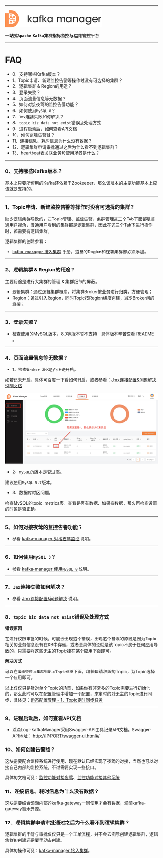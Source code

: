 
---

![kafka-manager-logo](../assets/images/common/logo_name.png)

**一站式`Apache Kafka`集群指标监控与运维管控平台**

--- 

# FAQ

- 0、支持哪些Kafka版本？
- 1、Topic申请、新建监控告警等操作时没有可选择的集群？
- 2、逻辑集群 & Region的用途？
- 3、登录失败？
- 4、页面流量信息等无数据？
- 5、如何对接夜莺的监控告警功能？
- 6、如何使用`MySQL 8`？
- 7、`Jmx`连接失败如何解决？
- 8、`topic biz data not exist`错误及处理方式
- 9、进程启动后，如何查看API文档
- 10、如何创建告警组？
- 11、连接信息、耗时信息为什么没有数据？
- 12、逻辑集群申请审批通过之后为什么看不到逻辑集群？
- 13、heartbeat表关联业务和使用场景是什么？
---

### 0、支持哪些Kafka版本？

基本上只要所使用的Kafka还依赖于Zookeeper，那么该版本的主要功能基本上应该就是支持的。

---

### 1、Topic申请、新建监控告警等操作时没有可选择的集群？

缺少逻辑集群导致的，在Topic管理、监控告警、集群管理这三个Tab下面都是普通用户视角，普通用户看到的集群都是逻辑集群，因此在这三个Tab下进行操作时，都需要有逻辑集群。

逻辑集群的创建参看：

- [kafka-manager 接入集群](add_cluster/add_cluster.md) 手册，这里的Region和逻辑集群都必须添加。

---

### 2、逻辑集群 & Region的用途？

主要用途是进行大集群的管理 & 集群细节的屏蔽。

- 逻辑集群：通过逻辑集群概念，将集群Broker按业务进行归类，方便管理；
- Region：通过引入Region，同时Topic按Region纬度创建，减少Broker间的连接；

---

### 3、登录失败？

- 检查使用的MySQL版本，8.0等版本暂不支持，具体版本辛苦查看 README 。

---

### 4、页面流量信息等无数据？

- 1、检查`Broker JMX`是否正确开启。

如若还未开启，具体可百度一下看如何开启，或者参看：[Jmx连接配置&问题解决说明文档](../dev_guide/connect_jmx_failed.md)

![helpcenter](./assets/faq/jmx_check.jpg)

- 2、`MySQL`的版本是否过高。

建议使用`MySQL 5.7`版本。

- 3、数据库时区问题。

检查MySQL的topic_metrics表，查看是否有数据，如果有数据，那么再检查设置的时区是否正确。

---

### 5、如何对接夜莺的监控告警功能？

- 参看 [kafka-manager 对接夜莺监控](../dev_guide/monitor_system_integrate_with_n9e.md) 说明。

---

### 6、如何使用`MySQL 8`？

- 参看 [kafka-manager 使用`MySQL 8`](../dev_guide/use_mysql_8.md) 说明。

---

### 7、`Jmx`连接失败如何解决？

- 参看 [Jmx连接配置&问题解决](../dev_guide/connect_jmx_failed.md) 说明。

---

### 8、`topic biz data not exist`错误及处理方式

**错误原因**

在进行权限审批的时候，可能会出现这个错误，出现这个错误的原因是因为Topic相关的业务信息没有在DB中存储，或者更具体的说就是该Topic不属于任何应用导致的，只需要将这些无主的Topic挂在某个应用下面即可。

**解决方式**

可以在`运维管控->集群列表->Topic信息`下面，编辑申请权限的Topic，为Topic选择一个应用即可。

以上仅仅只是针对单个Topic的场景，如果你有非常多的Topic需要进行初始化的，那么此时可以在配置管理中增加一个配置，来定时的对无主的Topic进行同步，具体见：[动态配置管理 - 1、Topic定时同步任务](../dev_guide/dynamic_config_manager.md)

---

### 9、进程启动后，如何查看API文档

- 滴滴Logi-KafkaManager采用Swagger-API工具记录API文档。Swagger-API地址： [http://IP:PORT/swagger-ui.html#/](http://IP:PORT/swagger-ui.html#/)


### 10、如何创建告警组？

这块需要配合监控系统进行使用，现在默认已经实现了夜莺的对接，当然也可以对接自己内部的监控系统，不过需要实现一些接口。

具体的文档可见：[监控功能对接夜莺](../dev_guide/monitor_system_integrate_with_n9e.md)、[监控功能对接其他系统](../dev_guide/monitor_system_integrate_with_self.md)

### 11、连接信息、耗时信息为什么没有数据？

这块需要结合滴滴内部的kafka-gateway一同使用才会有数据，滴滴kafka-gateway暂未开源。

### 12、逻辑集群申请审批通过之后为什么看不到逻辑集群？

逻辑集群的申请与审批仅仅只是一个工单流程，并不会去实际创建逻辑集群，逻辑集群的创建还需要手动去创建。

具体的操作可见：[kafka-manager 接入集群](add_cluster/add_cluster.md)。
